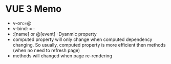 # VUE 3 Memo
- v-on:=@
- v-bind: = :
- :[name] or @[event] -Dyanmic property
- computed property will only change when computed dependency changing. So usually, computed property is more efficient then methods (when no need to refresh page) 
- methods will changed when page re-rendering